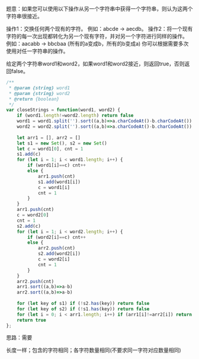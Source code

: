 题意：如果您可以使用以下操作从另一个字符串中获得一个字符串，则认为这两个字符串很接近。

操作1：交换任何两个现有的字符。
例如：abcde -> aecdb。
操作2：将一个现有字符的每一次出现都转化为另一个现有字符，并对另一个字符进行同样的操作。
例如：aacabb -> bbcbaa (所有的a变成b，所有的b变成a)
你可以根据需要多次使用对任一字符串的操作。

给定两个字符串word1和word2，如果word1和word2接近，则返回true，否则返回false。

```javascript
/**
 * @param {string} word1
 * @param {string} word2
 * @return {boolean}
 */
var closeStrings = function(word1, word2) {
    if (word1.length!=word2.length) return false
    word1 = word1.split('').sort((a,b)=>a.charCodeAt()-b.charCodeAt()).join('')
    word2 = word2.split('').sort((a,b)=>a.charCodeAt()-b.charCodeAt()).join('')
    
    let arr1 = [], arr2 = []
    let s1 = new Set(), s2 = new Set()
    let c = word1[0], cnt = 1
    s1.add(c)
    for (let i = 1; i < word1.length; i++) {
        if (word1[i]==c) cnt++
        else {
            arr1.push(cnt)
            s1.add(word1[i])
            c = word1[i]
            cnt = 1
        }
    }
    arr1.push(cnt)
    c = word2[0]
    cnt = 1
    s2.add(c)
    for (let i = 1; i < word2.length; i++) {
        if (word2[i]==c) cnt++
        else {
            arr2.push(cnt)
            s2.add(word2[i])
            c = word2[i]
            cnt = 1
        }
    }
    arr2.push(cnt)
    arr1.sort((a,b)=>a-b)
    arr2.sort((a,b)=>a-b)
    
    for (let key of s1) if (!s2.has(key)) return false
    for (let key of s2) if (!s1.has(key)) return false
    for (let i = 0; i < arr1.length; i++) if (arr1[i]!=arr2[i]) return false
    return true    
};
```

思路：需要

长度一样；包含的字符相同；各字符数量相同(不要求同一字符对应数量相同)